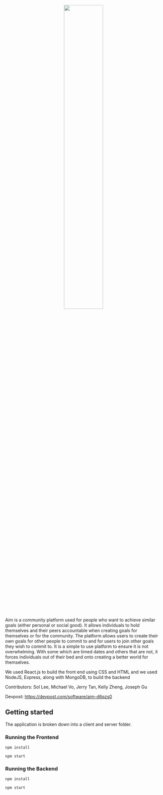 <p align="center" width="50%" marginBottom="50px">
  <img width="50%" src="https://i.ibb.co/nRQTvt1/aim.png">
</p>



Aim is a community platform used for people who want to achieve similar goals (either personal or social good). It allows individuals to hold themselves and their peers accountable when creating goals for themselves or for the community. The platform allows users to create their own goals for other people to commit to and for users to join other goals they wish to commit to. It is a simple to use platform to ensure it is not overwhelming. With some which are timed dates and others that are not, it forces individuals out of their bed and onto creating a better world for themselves.

We used React.js to build the front end using CSS and HTML and we used NodeJS, Express, along with MongoDB, to build the backend


Contributors: Sol Lee, Michael Vo, Jerry Tan, Kelly Zheng, Joseph Gu

Devpost: https://devpost.com/software/aim-d6qzs0

## Getting started

The application is broken down into a client and server folder.

### Running the Frontend

`npm install`

`npm start`

### Running the Backend

`npm install`

`npm start`
